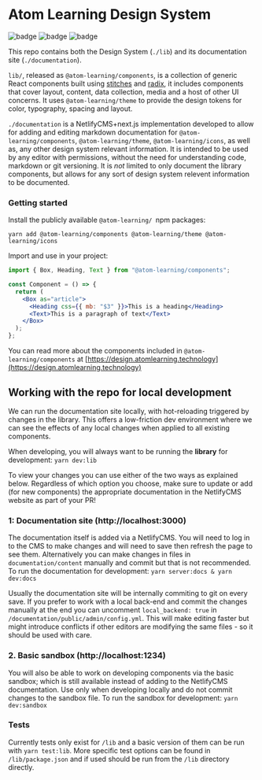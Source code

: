 # Atom Learning Design System

![badge](https://img.shields.io/npm/v/@atom-learning/components)
![badge](https://img.shields.io/github/workflow/status/Atom-Learning/components/Test%20&%20validate)
![badge](https://img.shields.io/bundlephobia/minzip/@atom-learning/components)

This repo contains both the Design System (`./lib`) and its documentation site (`./documentation`).

`lib/`, released as `@atom-learning/components`, is a collection of generic React components built using [stitches](https://stitches.dev) and [radix](https://www.radix-ui.com/), it includes components that cover layout, content, data collection, media and a host of other UI concerns. It uses `@atom-learning/theme` to provide the design tokens for color, typography, spacing and layout.

`./documentation` is a NetlifyCMS+next.js implementation developed to allow for adding and editing markdown documentation for `@atom-learning/components`, `@atom-learning/theme`, `@atom-learning/icons`, as well as, any other design system relevant information. It is intended to be used by any editor with permissions, without the need for understanding code, markdown or git versioning. It is _not_ limited to only document the library components, but allows for any sort of design system relevent information to be documented.

### Getting started

Install the publicly available `@atom-learning/ `npm packages:

```
yarn add @atom-learning/components @atom-learning/theme @atom-learning/icons
```

Import and use in your project:

```jsx
import { Box, Heading, Text } from "@atom-learning/components";

const Component = () => {
  return (
    <Box as="article">
      <Heading css={{ mb: "$3" }}>This is a heading</Heading>
      <Text>This is a paragraph of text</Text>
    </Box>
  );
};
```

You can read more about the components included in `@atom-learning/components` at [https://design.atomlearning.technology](https://design.atomlearning.technology)

## Working with the repo for local development

We can run the documentation site locally, with hot-reloading triggered by changes in the library. This offers a low-friction dev environment where we can see the effects of any local changes when applied to all existing components.

When developing, you will always want to be running the **library** for development: `yarn dev:lib`

To view your changes you can use either of the two ways as explained below. Regardless of which option you choose, make sure to update or add (for new components) the appropriate documentation in the NetlifyCMS website as part of your PR!

### 1: Documentation site (http://localhost:3000)

The documentation itself is added via a NetlifyCMS. You will need to log in to the CMS to make changes and will need to save then refresh the page to see them. Alternatively you can make changes in files in `documentation/content` manually and commit but that is not recommended. To run the documentation for development: `yarn server:docs & yarn dev:docs`

Usually the documentation site will be internally commiting to git on every save. If you prefer to work with a local back-end and commit the changes manually at the end you can uncomment `local_backend: true` in `/documentation/public/admin/config.yml`. This will make editing faster but might introduce conflicts if other editors are modifying the same files - so it should be used with care.

### 2. Basic sandbox (http://localhost:1234)

You will also be able to work on developing components via the basic sandbox; which is still available instead of adding to the NetlifyCMS documentation. Use only when developing locally and do not commit changes to the sandbox file. To run the sandbox for development: `yarn dev:sandbox`

### Tests

Currently tests only exist for `/lib` and a basic version of them can be run with `yarn test:lib`. More specific test options can be found in `/lib/package.json` and if used should be run from the `/lib` directory directly.
